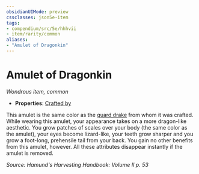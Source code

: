 ```yaml
---
obsidianUIMode: preview
cssclasses: json5e-item
tags:
- compendium/src/5e/hhhvii
- item/rarity/common
aliases: 
- "Amulet of Dragonkin"
---
```

# Amulet of Dragonkin
*Wondrous item, common*  

- **Properties**: [Crafted by](/compendium/rules/item-properties.md#Crafted%20by)

This amulet is the same color as the [guard drake](compendium/bestiary/dragon/guard-drake-mpmm.md) from whom it was crafted. While wearing this amulet, your appearance takes on a more dragon-like aesthetic. You grow patches of scales over your body (the same color as the amulet), your eyes become lizard-like, your teeth grow sharper and you grow a foot-long, prehensile tail from your back. You gain no other benefits from this amulet, however. All these attributes disappear instantly if the amulet is removed.

*Source: Hamund's Harvesting Handbook: Volume II p. 53*
